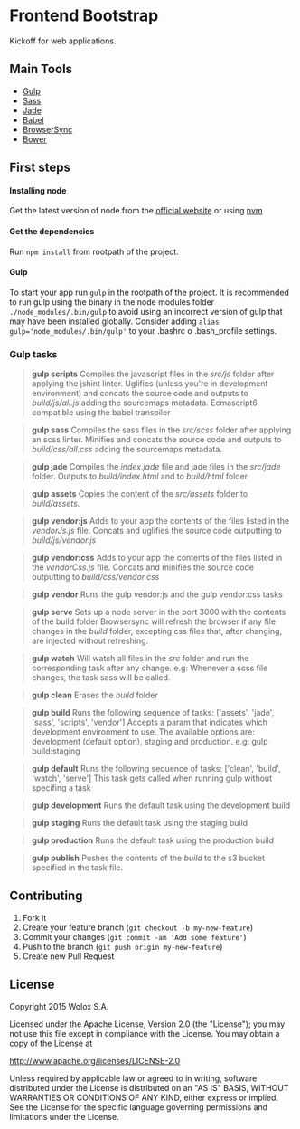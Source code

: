 Frontend Bootstrap
===============

Kickoff for web applications.

## Main Tools
+ [Gulp](http://gulpjs.com/)
+ [Sass](http://sass-lang.com)
+ [Jade](http://jade-lang.com)
+ [Babel](https://babeljs.io/)
+ [BrowserSync](http://www.browsersync.io/)
+ [Bower](http://www.bower.io/)

## First steps
#### Installing node
Get the latest version of node from the [official website](https://nodejs.org/) or using [nvm](https://github.com/creationix/nvm)

#### Get the dependencies
Run ```npm install``` from rootpath of the project.

#### Gulp
To start your app run ```gulp``` in the rootpath of the project. It is recommended to run gulp using the binary in the node modules folder ```./node_modules/.bin/gulp``` to avoid using an incorrect version of gulp that may have been installed globally. Consider adding ```alias gulp='node_modules/.bin/gulp'``` to your .bashrc o .bash_profile settings.


###  Gulp tasks
> **gulp scripts**
> Compiles the javascript files in the *src/js* folder after applying the jshint linter.
> Uglifies (unless you're in development environment) and concats the source code and outputs to *build/js/all.js* adding the sourcemaps metadata.
> Ecmascript6 compatible using the babel transpiler

> **gulp sass**
> Compiles the sass files in the *src/scss* folder after applying an scss linter.
> Minifies and concats the source code and outputs to *build/css/all.css* adding the sourcemaps metadata.

> **gulp jade**
> Compiles the *index.jade* file and jade files in the *src/jade* folder. Outputs to *build/index.html* and to *build/html* folder

> **gulp assets**
> Copies the content of the *src/assets* folder to *build/assets*.

> **gulp vendor:js**
> Adds to your app the contents of the files listed in the *vendorJs.js* file.
> Concats and uglifies the source code outputting to *build/js/vendor.js*

> **gulp vendor:css**
> Adds to your app the contents of the files listed in the *vendorCss.js* file.
> Concats and minifies the source code outputting to *build/css/vendor.css*

> **gulp vendor**
> Runs the gulp vendor:js and the gulp vendor:css tasks

> **gulp serve**
> Sets up a node server in the port 3000 with the contents of the build folder
> Browsersync will refresh the browser if any file changes in the *build* folder, excepting css files that, after changing, are injected without refreshing.

> **gulp watch**
> Will watch all files in the *src* folder and run the corresponding task after any change.
> e.g: Whenever a scss file changes, the task sass will be called.

> **gulp clean**
> Erases the *build* folder

> **gulp build**
> Runs the following sequence of tasks: ['assets', 'jade', 'sass', 'scripts', 'vendor']
> Accepts a param that indicates which development environment to use. The available options are: development (default option), staging and production. e.g: gulp build:staging

> **gulp default**
> Runs the following sequence of tasks: ['clean', 'build', 'watch', 'serve']
> This task gets called when running gulp without specifing a task

> **gulp development**
> Runs the default task using the development build

> **gulp staging**
> Runs the default task using the staging build</sub>

> **gulp production**
> Runs the default task using the production build

> **gulp publish**
> Pushes the contents of the *build* to the s3 bucket specified in the task file.

## Contributing

1. Fork it
2. Create your feature branch (`git checkout -b my-new-feature`)
3. Commit your changes (`git commit -am 'Add some feature'`)
4. Push to the branch (`git push origin my-new-feature`)
5. Create new Pull Request

## License

Copyright 2015 Wolox S.A.

Licensed under the Apache License, Version 2.0 (the "License"); you may not use this file except in compliance with the License. You may obtain a copy of the License at

http://www.apache.org/licenses/LICENSE-2.0

Unless required by applicable law or agreed to in writing, software distributed under the License is distributed on an "AS IS" BASIS, WITHOUT WARRANTIES OR CONDITIONS OF ANY KIND, either express or implied. See the License for the specific language governing permissions and limitations under the License.

